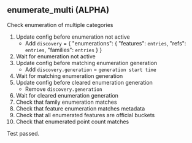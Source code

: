 
## enumerate_multi (ALPHA)

Check enumeration of multiple categories

1. Update config before enumeration not active
    * Add `discovery` = { "enumerations": { "features": `entries`, "refs": `entries`, "families": `entries` } }
1. Wait for enumeration not active
1. Update config before matching enumeration generation
    * Add `discovery.generation` = `generation start time`
1. Wait for matching enumeration generation
1. Update config before cleared enumeration generation
    * Remove `discovery.generation`
1. Wait for cleared enumeration generation
1. Check that family enumeration matches
1. Check that feature enumeration matches metadata
1. Check that all enumerated features are official buckets
1. Check that enumerated point count matches

Test passed.
